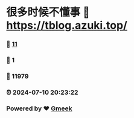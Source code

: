 # 很多时候不懂事 :link: https://tblog.azuki.top/ 
### :page_facing_up: [11](https://tblog.azuki.top//tag.html) 
### :speech_balloon: 1 
### :hibiscus: 11979 
### :alarm_clock: 2024-07-10 20:23:22 
### Powered by :heart: [Gmeek](https://github.com/Meekdai/Gmeek)
